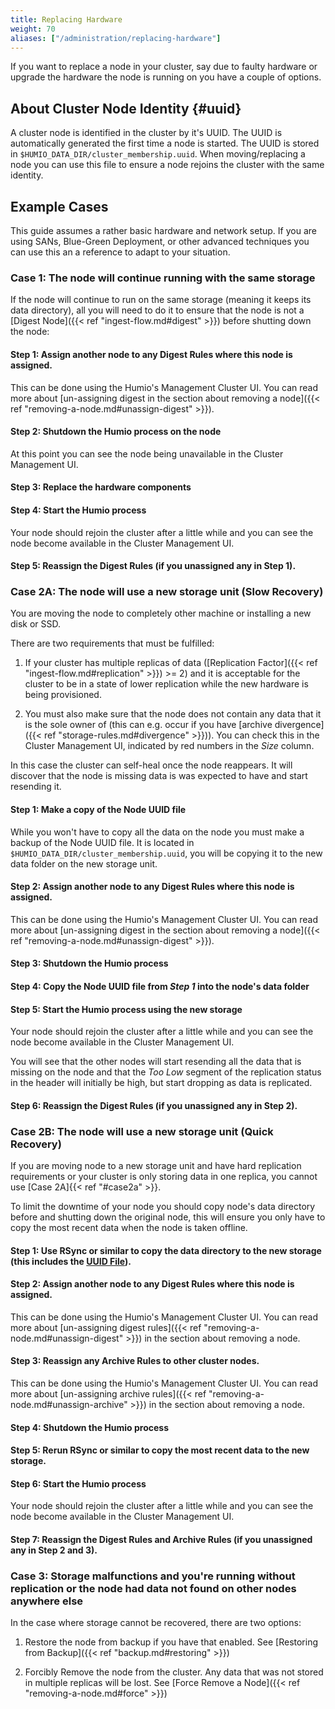 ```yaml
---
title: Replacing Hardware
weight: 70
aliases: ["/administration/replacing-hardware"]
---
```


If you want to replace a node in your cluster, say due to faulty hardware or
upgrade the hardware the node is running on you have a couple of options.

## About Cluster Node Identity {#uuid}

A cluster node is identified in the cluster by it's UUID. The UUID is
automatically generated the first time a node is started. The UUID is stored
in `$HUMIO_DATA_DIR/cluster_membership.uuid`. When moving/replacing a node you
can use this file to ensure a node rejoins the cluster with the same identity.

## Example Cases

This guide assumes a rather basic hardware and network setup. If you are using
SANs, Blue-Green Deployment, or other advanced techniques you can use this an
a reference to adapt to your situation.

### __Case 1__: The node will continue running with the same storage

<!-- TODO: Change for HA on Digest -->

If the node will continue to run on the same storage (meaning it keeps its data directory),
all you will need to do it to ensure that the node is not a [Digest Node]({{< ref "ingest-flow.md#digest" >}})
before shutting down the node:

#### __Step 1__: Assign another node to any Digest Rules where this node is assigned.

This can be done using the Humio's Management Cluster UI. You can read more about
[un-assigning digest in the section about removing a node]({{< ref "removing-a-node.md#unassign-digest" >}}).

#### __Step 2__: Shutdown the Humio process on the node

At this point you can see the node being unavailable in the Cluster Management UI.

#### __Step 3__: Replace the hardware components

#### __Step 4__: Start the Humio process

Your node should rejoin the cluster after a little while and you can see the node
become available in the Cluster Management UI.

#### __Step 5__: Reassign the Digest Rules (if you unassigned any in Step 1).



### __Case 2A__: The node will use a new storage unit (Slow Recovery)

You are moving the node to completely other machine or installing a new disk or SSD.

There are two requirements that must be fulfilled:

1. If your cluster has multiple replicas of data ([Replication Factor]({{< ref "ingest-flow.md#replication" >}}) >= 2)
and it is acceptable for the cluster to be in a state of lower replication
while the new hardware is being provisioned.

1. You must also make sure that the node does not contain any data that it is the sole
owner of (this can e.g. occur if you have [archive divergence]({{< ref "storage-rules.md#divergence" >}})).
You can check this in the Cluster Management UI, indicated by red numbers in the _Size_ column.

In this case the cluster can self-heal once the node reappears. It will discover
that the node is missing data is was expected to have and start resending it.

#### __Step 1__: Make a copy of the Node UUID file

While you won't have to copy all the data on the node you must make a backup of the Node UUID file.
It is located in `$HUMIO_DATA_DIR/cluster_membership.uuid`, you will be copying it to the new data folder
on the new storage unit.

#### __Step 2__: Assign another node to any Digest Rules where this node is assigned.

This can be done using the Humio's Management Cluster UI. You can read more about
[un-assigning digest in the section about removing a node]({{< ref "removing-a-node.md#unassign-digest" >}}).

#### __Step 3__: Shutdown the Humio process

#### __Step 4__: Copy the Node UUID file from _Step 1_ into the node's data folder

#### __Step 5__: Start the Humio process using the new storage

Your node should rejoin the cluster after a little while and you can see the node
become available in the Cluster Management UI.

You will see that the other nodes will start resending all the data that is missing
on the node and that the _Too Low_ segment of the replication status in the header
will initially be high, but start dropping as data is replicated.

#### __Step 6__: Reassign the Digest Rules (if you unassigned any in Step 2).


### __Case 2B__: The node will use a new storage unit (Quick Recovery)

If you are moving node to a new storage unit and have hard replication requirements
or your cluster is only storing data in one replica, you cannot use [Case 2A]{{< ref "#case2a" >}}.

To limit the downtime of your node you should copy node's data directory before and
shutting down the original node, this will ensure you only have to copy the most recent
data when the node is taken offline.

#### __Step 1__: Use RSync or similar to copy the data directory to the new storage (this includes the [UUID File](#uuid)).

#### __Step 2__: Assign another node to any Digest Rules where this node is assigned.

This can be done using the Humio's Management Cluster UI. You can read more about
[un-assigning digest rules]({{< ref "removing-a-node.md#unassign-digest" >}})  in the section about removing a node.

#### __Step 3__: Reassign any Archive Rules to other cluster nodes.

This can be done using the Humio's Management Cluster UI. You can read more about
[un-assigning archive rules]({{< ref "removing-a-node.md#unassign-archive" >}}) in the section about removing a node.

#### __Step 4__: Shutdown the Humio process

#### __Step 5__: Rerun RSync or similar to copy the most recent data to the new storage.

#### __Step 6__: Start the Humio process

Your node should rejoin the cluster after a little while and you can see the node
become available in the Cluster Management UI.

#### __Step 7__: Reassign the Digest Rules and Archive Rules (if you unassigned any in Step 2 and 3).


### __Case 3__: Storage malfunctions and you're running without replication or the node had data not found on other nodes anywhere else

In the case where storage cannot be recovered, there are two options:

1. Restore the node from backup if you have that enabled. See [Restoring from Backup]({{< ref "backup.md#restoring" >}})

2. Forcibly Remove the node from the cluster. Any data that was not stored in multiple
   replicas will be lost. See [Force Remove a Node]({{< ref "removing-a-node.md#force" >}})
